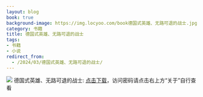 ```yaml
---
layout: blog
book: true
background-image: https://img.locyoo.com/book德国式英雄、无路可退的战士.jpg
category: 书籍
title: 德国式英雄、无路可退的战士
tags:
- 书籍
- 小说
redirect_from:
  - /2024/03/德国式英雄、无路可退的战士/
---
```

![](https://img.locyoo.com/book德国式英雄、无路可退的战士.jpg)
德国式英雄、无路可退的战士: <a name = "ref1" href="https://url18.ctfile.com/f/50983618-1253432116-f59e26?p=3619">点击下载</a>，访问密码请点击右上方“关于”自行查看